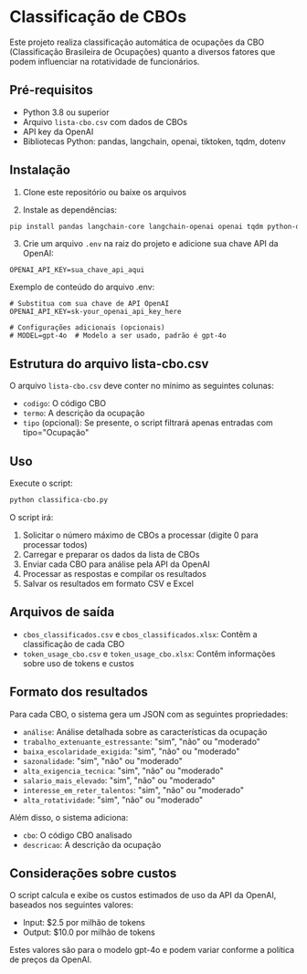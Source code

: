 # Classificação de CBOs

Este projeto realiza classificação automática de ocupações da CBO (Classificação Brasileira de Ocupações) quanto a diversos fatores que podem influenciar na rotatividade de funcionários.

## Pré-requisitos

- Python 3.8 ou superior
- Arquivo `lista-cbo.csv` com dados de CBOs
- API key da OpenAI
- Bibliotecas Python: pandas, langchain, openai, tiktoken, tqdm, dotenv

## Instalação

1. Clone este repositório ou baixe os arquivos

2. Instale as dependências:
```bash
pip install pandas langchain-core langchain-openai openai tqdm python-dotenv tiktoken
```

3. Crie um arquivo `.env` na raiz do projeto e adicione sua chave API da OpenAI:
```
OPENAI_API_KEY=sua_chave_api_aqui
```

Exemplo de conteúdo do arquivo .env:
```
# Substitua com sua chave de API OpenAI
OPENAI_API_KEY=sk-your_openai_api_key_here

# Configurações adicionais (opcionais)
# MODEL=gpt-4o  # Modelo a ser usado, padrão é gpt-4o
```

## Estrutura do arquivo lista-cbo.csv

O arquivo `lista-cbo.csv` deve conter no mínimo as seguintes colunas:
- `codigo`: O código CBO
- `termo`: A descrição da ocupação
- `tipo` (opcional): Se presente, o script filtrará apenas entradas com tipo="Ocupação"

## Uso

Execute o script:
```bash
python classifica-cbo.py
```

O script irá:
1. Solicitar o número máximo de CBOs a processar (digite 0 para processar todos)
2. Carregar e preparar os dados da lista de CBOs
3. Enviar cada CBO para análise pela API da OpenAI
4. Processar as respostas e compilar os resultados
5. Salvar os resultados em formato CSV e Excel

## Arquivos de saída

- `cbos_classificados.csv` e `cbos_classificados.xlsx`: Contêm a classificação de cada CBO
- `token_usage_cbo.csv` e `token_usage_cbo.xlsx`: Contêm informações sobre uso de tokens e custos

## Formato dos resultados

Para cada CBO, o sistema gera um JSON com as seguintes propriedades:
- `análise`: Análise detalhada sobre as características da ocupação
- `trabalho_extenuante_estressante`: "sim", "não" ou "moderado"
- `baixa_escolaridade_exigida`: "sim", "não" ou "moderado"
- `sazonalidade`: "sim", "não" ou "moderado"
- `alta_exigencia_tecnica`: "sim", "não" ou "moderado"
- `salario_mais_elevado`: "sim", "não" ou "moderado"
- `interesse_em_reter_talentos`: "sim", "não" ou "moderado"
- `alta_rotatividade`: "sim", "não" ou "moderado"

Além disso, o sistema adiciona:
- `cbo`: O código CBO analisado
- `descricao`: A descrição da ocupação

## Considerações sobre custos

O script calcula e exibe os custos estimados de uso da API da OpenAI, baseados nos seguintes valores:
- Input: $2.5 por milhão de tokens
- Output: $10.0 por milhão de tokens

Estes valores são para o modelo gpt-4o e podem variar conforme a política de preços da OpenAI. 